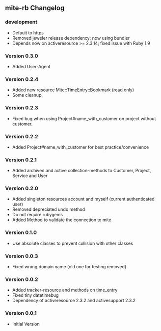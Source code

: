 ## mite-rb Changelog

### development

* Default to https
* Removed jeweler release dependency; now using bundler
* Depends now on activeresource >= 2.3.14; fixed issue with Ruby 1.9

### Version 0.3.0

* Added User-Agent

### Version 0.2.4

* Added new resource Mite::TimeEntry::Bookmark (read only)
* Some cleanup.

### Version 0.2.3

* Fixed bug when using Project#name_with_customer on project without customer.

### Version 0.2.2

* Added Project#name_with_customer for best practice/convenience

### Version 0.2.1

* Added archived and active collection-methods to Customer, Project, Service and User

### Version 0.2.0

* Added singleton resources account and myself (current authenticated user)
* Removed depreciated undo method
* Do not require rubygems
* Added Method to validate the connection to mite

### Version 0.1.0

* Use absolute classes to prevent collision with other classes

### Version 0.0.3

* Fixed wrong domain name (old one for testing removed)

### Version 0.0.2

* Added tracker-resource and methods on time_entry
* Fixed tiny datetimebug
* Dependency of activeresource 2.3.2 and activesupport 2.3.2
 
### Version 0.0.1

* Initial Version